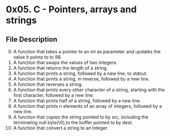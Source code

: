 # 0x05. C - Pointers, arrays and strings

## File Description

 0. A function that takes a pointer to an int as parameter and updates the value it points to to 98.
 1. A function that swaps the values of two integers.
 2. A function that returns the length of a string.
 3. A function that prints a string, followed by a new line, to stdout.
 4. A function that prints a string, in reverse, followed by a new line.
 5. A function that reverses a string.
 6. A function that prints every other character of a string, starting with the first character, followed by a new line.
 7. A function that prints half of a string, followed by a new line.
 8. A function that prints n elements of an array of integers, followed by a new line.
 9. A function that copies the string pointed to by src, including the terminating null byte(\0),to the buffer pointed to by dest.
 10. A function that convert a string to an integer.

